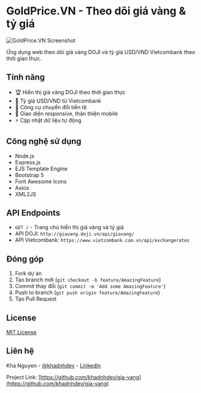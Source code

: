 # GoldPrice.VN - Theo dõi giá vàng & tỷ giá

![GoldPrice.VN Screenshot](https://i.ibb.co/W3FVM9t/gitture.png)

Ứng dụng web theo dõi giá vàng DOJI và tỷ giá USD/VND Vietcombank theo thời gian thực.

## Tính năng

- 🏆 Hiển thị giá vàng DOJI theo thời gian thực
- 💱 Tỷ giá USD/VND từ Vietcombank
- 🔄 Công cụ chuyển đổi tiền tệ
- 📱 Giao diện responsive, thân thiện mobile
- ⚡ Cập nhật dữ liệu tự động

## Công nghệ sử dụng

- Node.js
- Express.js
- EJS Template Engine
- Bootstrap 5
- Font Awesome Icons
- Axios
- XML2JS

## API Endpoints

- `GET /` - Trang chủ hiển thị giá vàng và tỷ giá
- API DOJI: `http://giavang.doji.vn/api/giavang/`
- API Vietcombank: `https://www.vietcombank.com.vn/api/exchangerates`

## Đóng góp

1. Fork dự án
2. Tạo branch mới (`git checkout -b feature/AmazingFeature`)
3. Commit thay đổi (`git commit -m 'Add some AmazingFeature'`)
4. Push to branch (`git push origin feature/AmazingFeature`)
5. Tạo Pull Request

## License

[MIT License](LICENSE)

## Liên hệ

Kha Nguyen - [@khadnhdev](https://github.com/khadnhdev) - [LinkedIn](https://www.linkedin.com/in/khadnh/)

Project Link: [https://github.com/khadnhdev/gia-vang](https://github.com/khadnhdev/gia-vang)